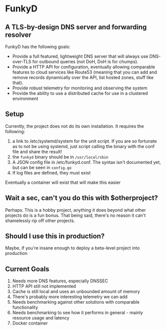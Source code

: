 # FunkyD

## A TLS-by-design DNS server and forwarding resolver

FunkyD has the following goals:
 * Provide a full featured, lightweight DNS server that will always use DNS-over-TLS for outbound queries (not DoH, DoH is for chumps).
 * Provide a HTTP API for configuration, eventually allowing comparable features to cloud services like Route53 (meaning that you can add and remove records dynamically over the API, list hosted zones, stuff like that).  
 * Provide robust telemetry for monitoring and observing the system
 * Provide the ability to use a distributed cache for use in a clustered environment

## Setup
Currently, the project does not do its own installation.  It requires the following:
1. a link to /etc/systemd/system for the unit script.  If you are so fortunate as to not be using systemd, just script calling the binary with the conf file and share the result!
1. the `funkyd` binary should be in `/usr/local/sbin`
1. A JSON config file in /etc/funkyd.conf.  The syntax isn't documented yet, but can be seen in `config.go`
1. If log files are defined, they must exist

Eventually a container will exist that will make this easier

## Wait a sec, can't you do this with $otherproject?
Perhaps. This is a hobby project, anything it does beyond what other projects do is a fun bonus.  That being said, there's no reason it can't shamelessly rip off other projects.

## Should I use this in production?
Maybe, if you're insane enough to deploy a beta-level project into production

## Current Goals
1. Needs more DNS features, especially DNSSEC
1. HTTP API still not implemented
1. Cache is still local and uses an unbounded amount of memory
1. There's probably more interesting telemetry we can add
1. Needs benchmarking against other solutions with comparable functionality
1. Needs benchmarking to see how it performs in general - mainly resource usage and latency
1. Docker container

